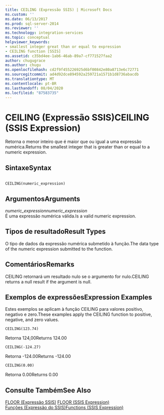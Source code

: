 ```yaml
---
title: CEILING (Expressão SSIS) | Microsoft Docs
ms.custom: ''
ms.date: 06/13/2017
ms.prod: sql-server-2014
ms.reviewer: ''
ms.technology: integration-services
ms.topic: conceptual
helpviewer_keywords:
- smallest integer great than or equal to expression
- CEILING function [SSIS]
ms.assetid: c35bd4ee-1ab6-46ab-89a7-cf771527faa2
author: chugugrace
ms.author: chugu
ms.openlocfilehash: cd2f9f455226925d6bf00842e80a8713e6c72771
ms.sourcegitcommit: ad4d92dce894592a259721a1571b1d8736abacdb
ms.translationtype: MT
ms.contentlocale: pt-BR
ms.lasthandoff: 08/04/2020
ms.locfileid: "87583735"
---
```

# <a name="ceiling-ssis-expression"></a><span data-ttu-id="ea0af-102">CEILING (Expressão SSIS)</span><span class="sxs-lookup"><span data-stu-id="ea0af-102">CEILING (SSIS Expression)</span></span>
  <span data-ttu-id="ea0af-103">Retorna o menor inteiro que é maior que ou igual a uma expressão numérica.</span><span class="sxs-lookup"><span data-stu-id="ea0af-103">Returns the smallest integer that is greater than or equal to a numeric expression.</span></span>  
  
## <a name="syntax"></a><span data-ttu-id="ea0af-104">Sintaxe</span><span class="sxs-lookup"><span data-stu-id="ea0af-104">Syntax</span></span>  
  
```  
  
CEILING(numeric_expression)  
```  
  
## <a name="arguments"></a><span data-ttu-id="ea0af-105">Argumentos</span><span class="sxs-lookup"><span data-stu-id="ea0af-105">Arguments</span></span>  
 <span data-ttu-id="ea0af-106">*numeric_expression*</span><span class="sxs-lookup"><span data-stu-id="ea0af-106">*numeric_expression*</span></span>  
 <span data-ttu-id="ea0af-107">É uma expressão numérica válida.</span><span class="sxs-lookup"><span data-stu-id="ea0af-107">Is a valid numeric expression.</span></span>  
  
## <a name="result-types"></a><span data-ttu-id="ea0af-108">Tipos de resultado</span><span class="sxs-lookup"><span data-stu-id="ea0af-108">Result Types</span></span>  
 <span data-ttu-id="ea0af-109">O tipo de dados da expressão numérica submetido à função.</span><span class="sxs-lookup"><span data-stu-id="ea0af-109">The data type of the numeric expression submitted to the function.</span></span>  
  
## <a name="remarks"></a><span data-ttu-id="ea0af-110">Comentários</span><span class="sxs-lookup"><span data-stu-id="ea0af-110">Remarks</span></span>  
 <span data-ttu-id="ea0af-111">CEILING retornará um resultado nulo se o argumento for nulo.</span><span class="sxs-lookup"><span data-stu-id="ea0af-111">CEILING returns a null result if the argument is null.</span></span>  
  
## <a name="expression-examples"></a><span data-ttu-id="ea0af-112">Exemplos de expressões</span><span class="sxs-lookup"><span data-stu-id="ea0af-112">Expression Examples</span></span>  
 <span data-ttu-id="ea0af-113">Estes exemplos se aplicam à função CEILING para valores positivo, negativo e zero.</span><span class="sxs-lookup"><span data-stu-id="ea0af-113">These examples apply the CEILING function to positive, negative, and zero values.</span></span>  
  
```  
CEILING(123.74)  
```  
  
 <span data-ttu-id="ea0af-114">Retorna 124,00</span><span class="sxs-lookup"><span data-stu-id="ea0af-114">Returns 124.00</span></span>  
  
```  
CEILING(-124.27)  
```  
  
 <span data-ttu-id="ea0af-115">Retorna -124.00</span><span class="sxs-lookup"><span data-stu-id="ea0af-115">Returns -124.00</span></span>  
  
```  
CEILING(0.00)  
```  
  
 <span data-ttu-id="ea0af-116">Retorna 0.00</span><span class="sxs-lookup"><span data-stu-id="ea0af-116">Returns 0.00</span></span>  
  
## <a name="see-also"></a><span data-ttu-id="ea0af-117">Consulte Também</span><span class="sxs-lookup"><span data-stu-id="ea0af-117">See Also</span></span>  
 <span data-ttu-id="ea0af-118">[FLOOR &#40;Expressão SSIS&#41;](floor-ssis-expression.md) </span><span class="sxs-lookup"><span data-stu-id="ea0af-118">[FLOOR &#40;SSIS Expression&#41;](floor-ssis-expression.md) </span></span>  
 [<span data-ttu-id="ea0af-119">Funções &#40;Expressão do SSIS&#41;</span><span class="sxs-lookup"><span data-stu-id="ea0af-119">Functions &#40;SSIS Expression&#41;</span></span>](functions-ssis-expression.md)  
  
  
